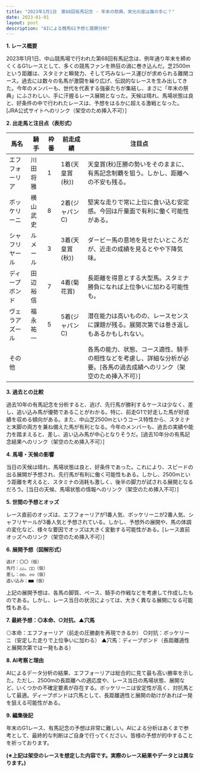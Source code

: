 ```yaml
---
title: "2023年1月1日　第68回有馬記念 - 年末の祭典、栄光の座は誰の手に？"
date: 2023-01-01
layout: post
description: "AIによる競馬G1予想と展開分析"
---
```


**1. レース概要**

2023年1月1日、中山競馬場で行われた第68回有馬記念は、例年通り年末を締めくくるG1レースとして、多くの競馬ファンを熱狂の渦に巻き込んだ。芝2500mという距離は、スタミナと瞬発力、そして巧みなレース運びが求められる難関コース。過去には数々の名馬が激闘を繰り広げ、伝説的なレースを生み出してきた。今年のメンバーも、世代を代表する強豪たちが集結し、まさに「年末の祭典」にふさわしい、手に汗握るレース展開となった。天候は晴れ、馬場状態は良と、好条件の中で行われたレースは、予想をはるかに超える激戦となった。[JRA公式サイトへのリンク（架空のため挿入不可）]


**2. 出走馬と注目点（表形式）**

| 馬名          | 騎手       | 枠番 | 前走成績 | 注目点                                                                                                            |
|---------------|------------|------|-----------|-----------------------------------------------------------------------------------------------------------------|
| エフフォーリア | 川田将雅     | 1    | 1着(天皇賞(秋)) | 天皇賞(秋)圧勝の勢いをそのままに、有馬記念制覇を狙う。しかし、距離への不安も残る。                                     |
| ボッケリーニ   | 横山武史     | 8    | 2着(ジャパンC)| 堅実な走りで常に上位に食い込む安定感。今回は斤量面で有利に働く可能性がある。                                          |
| シャフリヤール | ルメール     | 3    | 3着(天皇賞(秋)) | ダービー馬の意地を見せたいところだが、近走の成績を見るとやや下降気味。                                              |
| ディープボンド | 田辺裕信     | 7    | 4着(菊花賞)  | 長距離を得意とする大型馬。スタミナ勝負になれば上位争いに加わる可能性も。                                                |
| ヴェラアズール  | 福永祐一     | 5    | 5着(ジャパンC)| 潜在能力は高いものの、レースセンスに課題が残る。展開次第では巻き返しもあるかもしれない。                                   |
| その他        |             |      |           | 各馬の能力、状態、コース適性、騎手の相性などを考慮し、詳細な分析が必要。[各馬の過去成績へのリンク（架空のため挿入不可）] |


**3. 過去との比較**

過去10年の有馬記念を分析すると、逃げ、先行馬が勝利するケースは少なく、差し、追い込み馬が優勢であることがわかる。特に、前走G1で好走した馬が好成績を収める傾向がある。また、中山芝2500mというコース特性から、スタミナと末脚の両方を兼ね備えた馬が有利となる。今年のメンバーも、過去の実績や能力を踏まえると、差し、追い込み馬が中心となりそうだ。[過去10年分の有馬記念結果へのリンク（架空のため挿入不可）]


**4. 馬場・天候の影響**

当日の天候は晴れ、馬場状態は良と、好条件であった。これにより、スピードの出る展開が予想され、先行馬が有利に働く可能性もある。しかし、2500mという距離を考えると、スタミナの消耗も激しく、後半の脚力が試される展開となるだろう。[当日の天候、馬場状態の情報へのリンク（架空のため挿入不可）]


**5. 世間の予想とオッズ**

レース直前のオッズは、エフフォーリアが1番人気、ボッケリーニが2番人気、シャフリヤールが3番人気と予想されている。しかし、予想外の展開や、馬の体調の変化など、様々な要因でオッズは大きく変動する可能性がある。[レース直前オッズへのリンク（架空のため挿入不可）]


**6. 展開予想（図解形式）**

```
逃げ：〇〇（仮）
先行：△△、□□（仮）
差し：◎◎、◇◇（仮）
追い込み：■■（仮）
```

上記の展開予想は、各馬の脚質、ペース、騎手の作戦などを考慮して作成したものである。しかし、レース当日の状況によっては、大きく異なる展開になる可能性もある。


**7. 最終予想：◎本命、○対抗、▲穴馬**

◎本命：エフフォーリア（前走の圧勝劇を再現できるか）
○対抗：ボッケリーニ（安定した走りで上位争いに加わる）
▲穴馬：ディープボンド（長距離適性と展開次第では一発もある）


**8. AI考察と理由**

AIによるデータ分析の結果、エフフォーリアは総合的に見て最も高い勝率を示した。ただし、2500mの長距離への適応度や、レース当日の馬場状態、展開など、いくつかの不確定要素が存在する。ボッケリーニは安定性が高く、対抗馬として最適。ディープボンドは穴馬として、長距離適性と展開の助けがあれば一発を狙える可能性がある。


**9. 編集後記**

年末のG1レース、有馬記念の予想は非常に難しい。AIによる分析はあくまで参考として、最終的な判断はご自身で行ってください。皆様の予想が的中することを祈っております。


**(※上記は架空のレースを想定した内容です。実際のレース結果やデータとは異なります。)**
